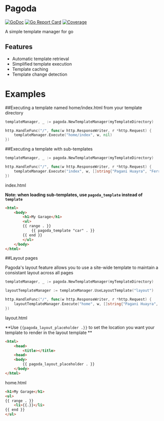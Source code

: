 # Pagoda

[![GoDoc](https://godoc.org/github.com/lennykean/pagoda?status.svg)](https://godoc.org/github.com/lennykean/pagoda) 
[![Go Report Card](https://goreportcard.com/badge/github.com/lennykean/pagoda)](https://goreportcard.com/report/github.com/lennykean/pagoda) 
[![Coverage](http://gocover.io/_badge/github.com/lennykean/pagoda)](http://gocover.io/github.com/lennykean/pagoda) 

A simple template manager for go

## Features
* Automatic template retrieval
* Simplified template execution
* Template caching
* Template change detection

# Examples

##Executing a template named home/index.html from your template directory
``` Go
templateManager, _ := pagoda.NewTemplateManager(myTemplateDirectory)

http.HandleFunc("/", func(w http.ResponseWriter, r *http.Request) {
    templateManager.Execute("home/index", w, nil)        
})
```
##Executing a template with sub-templates
``` Go
templateManager, _ := pagoda.NewTemplateManager(myTemplateDirectory)

http.HandleFunc("/", func(w http.ResponseWriter, r *http.Request) {
    templateManager.Execute("index", w, []string{"Pagani Huayra", "Ferrari LaFerrari", "McLaren P1"})
})
```
index.html

**Note: when loading sub-templates, use ```pagoda_template``` instead of ```template```** 
``` html            
<html>
    <body>
        <h1>My Garage</h1>
        <ul>
        {{ range . }}
            {{ pagoda_template "car" . }}
        {{ end }}
        </ul>
    </body>
</html>
```
##Layout pages

Pagoda's layout feature allows you to use a site-wide template to maintain a consistant layout across all pages

``` Go
templateManager, _ := pagoda.NewTemplateManager(myTemplateDirectory)

layoutTemplateManager := templateManager.UseLayoutTemplate("layout")

http.HandleFunc("/", func(w http.ResponseWriter, r *http.Request) {
    layoutTemplateManager.Execute("home", w, []string{"Pagani Huayra", "Ferrari LaFerrari", "McLaren P1"})
})
```
layout.html

**Use ```{{pagoda_layout_placeholder .}}``` to set the location you want your template to render in the layout template ** 
``` html
<html>
    <head>
        <title></title>
    <head>
    <body>
        {{ pagoda_layout_placeholder . }}
    </body>
</html>
```
home.html 
``` html
<h1>My Garage</h1>
<ul>
{{ range . }}
    <li>{{.}}</li>
{{ end }}
</ul>
```


